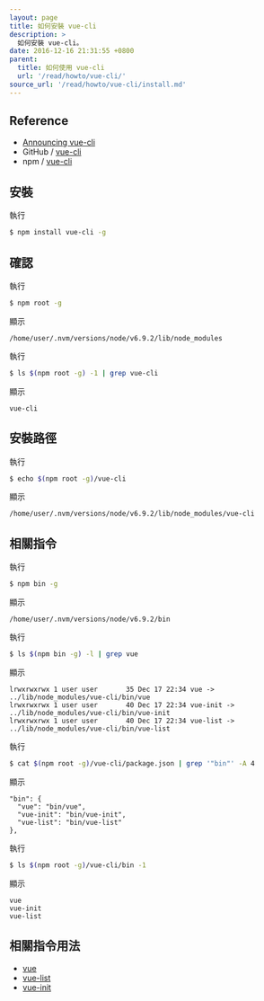 ```yaml
---
layout: page
title: 如何安裝 vue-cli
description: >
  如何安裝 vue-cli。
date: 2016-12-16 21:31:55 +0800
parent:
  title: 如何使用 vue-cli
  url: '/read/howto/vue-cli/'
source_url: '/read/howto/vue-cli/install.md'
---
```



## Reference

* [Announcing vue-cli](https://vuejs.org/2015/12/28/vue-cli/)
* GitHub / [vue-cli](https://github.com/vuejs/vue-cli)
* npm / [vue-cli](https://www.npmjs.com/package/vue-cli)


## 安裝

執行

``` sh
$ npm install vue-cli -g
```


## 確認

執行

``` sh
$ npm root -g
```

顯示

```
/home/user/.nvm/versions/node/v6.9.2/lib/node_modules
```

執行

``` sh
$ ls $(npm root -g) -1 | grep vue-cli
```

顯示

```
vue-cli
```

## 安裝路徑


執行

``` sh
$ echo $(npm root -g)/vue-cli
```

顯示

```
/home/user/.nvm/versions/node/v6.9.2/lib/node_modules/vue-cli
```

## 相關指令

執行

``` sh
$ npm bin -g
```

顯示

```
/home/user/.nvm/versions/node/v6.9.2/bin
```

執行

``` sh
$ ls $(npm bin -g) -l | grep vue
```

顯示

```
lrwxrwxrwx 1 user user       35 Dec 17 22:34 vue -> ../lib/node_modules/vue-cli/bin/vue
lrwxrwxrwx 1 user user       40 Dec 17 22:34 vue-init -> ../lib/node_modules/vue-cli/bin/vue-init
lrwxrwxrwx 1 user user       40 Dec 17 22:34 vue-list -> ../lib/node_modules/vue-cli/bin/vue-list
```


執行

``` sh
$ cat $(npm root -g)/vue-cli/package.json | grep '"bin"' -A 4
```

顯示

```
"bin": {
  "vue": "bin/vue",
  "vue-init": "bin/vue-init",
  "vue-list": "bin/vue-list"
},
```

執行

``` sh
$ ls $(npm root -g)/vue-cli/bin -1
```

顯示

```
vue
vue-init
vue-list
```

## 相關指令用法

* [vue](command.vue)
* [vue-list](command.vue-list)
* [vue-init](command.vue-init)
